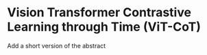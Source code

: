 # Vision Transformer Contrastive Learning through Time (ViT-CoT)
Add a short version of the abstract
